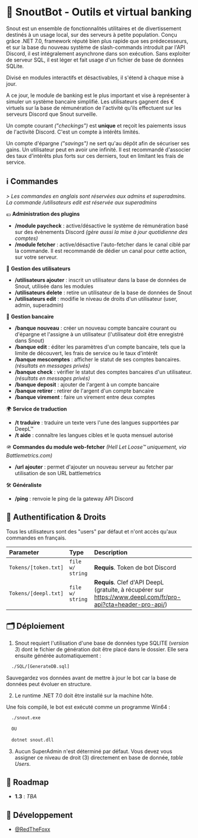 # 🦊 SnoutBot - Outils et virtual banking

Snout est un ensemble de fonctionnalités utilitaires et de divertissement destinés à un usage local, sur des serveurs à petite population. Conçu grâce .NET 7.0, framework réputé bien plus rapide que ses prédecesseurs, et sur la base du nouveau système de slash-commands introduit par l'API Discord, il est intégralement asynchrone dans son exécution. Sans exploiter de serveur SQL, il est léger et fait usage d'un fichier de base de données SQLite.

Divisé en modules interactifs et désactivables, il s'étend à chaque mise à jour.

A ce jour, le module de banking est le plus important et vise à représenter à simuler un système bancaire simplifié. Les utilisateurs gagnent des € virtuels sur la base de rémunération de l'activité qu'ils effectuent sur les serveurs Discord que Snout surveille.

Un compte courant *("checkings")* est __unique__ et reçoit les paiements issus de l'activité Discord. C'est un compte à intérêts limités. 

Un compte d'épargne *("savings")* ne sert qu'au dépôt afin de sécuriser ses gains. Un utilisateur peut en avoir une infinité. Il est recommandé d'associer des taux d'intérêts plus forts sur ces derniers, tout en limitant les frais de service.

## ℹ️ Commandes
_> Les commandes en anglais sont réservées aux admins et superadmins. La commande /utilisateurs edit est réservée aux superadmins_

💶 **Administration des plugins**
- **/module paycheck** : active/désactive le système de rémunération basé sur des évènements Discord *(gère aussi la mise à jour quotidienne des comptes)*
- **/module fetcher** : active/désactive l'auto-fetcher dans le canal ciblé par la commande. Il est recommandé de dédier un canal pour cette action, sur votre serveur.

🧑 **Gestion des utilisateurs**
- **/utilisateurs ajouter** : inscrit un utilisateur dans la base de données de Snout, utilisée dans les modules
- **/utilisateurs delete** : retire un utilisateur de la base de données de Snout
- **/utilisateurs edit** : modifie le niveau de droits d'un utilisateur (user, admin, superadmin)

🏦 **Gestion bancaire**
- **/banque nouveau** : créer un nouveau compte bancaire courant ou d'épargne et l'assigne à un utilisateur (l'utilisateur doit être enregistré dans Snout)
- **/banque edit** : éditer les paramètres d'un compte bancaire, tels que la limite de découvert, les frais de service ou le taux d'intérêt
- **/banque mescomptes** : afficher le statut de ses comptes bancaires. *(résultats en messages privés)*
- **/banque check** : vérifier le statut des comptes bancaires d'un utilisateur. *(résultats en messages privés)*
- **/banque deposit** : ajouter de l'argent à un compte bancaire
- **/banque retirer** : retirer de l'argent d'un compte bancaire
- **/banque virement** : faire un virement entre deux comptes

🌍 **Service de traduction**
- **/t traduire** : traduire un texte vers l'une des langues supportées par DeepL™
- **/t aide** : connaître les langues cibles et le quota mensuel autorisé

🪖 **Commandes du module web-fetcher** *(Hell Let Loose™ uniquement, via Battlemetrics.com)*
- **/url ajouter** : permet d'ajouter un nouveau serveur au fetcher par utilisation de son URL battlemetrics

🛠️ **Généraliste**
- **/ping** : renvoie le ping de la gateway API Discord

## 🔑 Authentification & Droits

Tous les utilisateurs sont des "users" par défaut et n'ont accès qu'aux commandes en français.

| Parameter | Type     | Description                |
| :-------- | :------- | :------------------------- |
| `Tokens/[token.txt]` | `file w/ string` | **Requis**. Token de bot Discord  |
| `Tokens/[deepl.txt]` | `file w/ string` | **Requis**. Clef d'API DeepL (gratuite, à récupérer sur https://www.deepl.com/fr/pro-api?cta=header-pro-api/)  |

## 🗂️ Déploiement

1. Snout requiert l'utilisation d'une base de données type SQLITE (*version 3*) dont le fichier de génération doit être placé dans le
dossier. Elle sera ensuite générée automatiquement :
```bash
  ./SQL/[GenerateDB.sql]
```
Sauvegardez vos données avant de mettre à jour le bot car la base de données peut évoluer en structure.

2. Le runtime .NET 7.0 doit être installé sur la machine hôte.

Une fois compilé, le bot est exécuté comme un programme Win64 :
```bash
  ./snout.exe
  
  OU
  
  dotnet snout.dll 
```
3. Aucun SuperAdmin n'est déterminé par défaut. Vous devez vous assigner ce niveau de droit (3) directement en base de donnée, _table Users_.

## 🚧 Roadmap

- **1.3** : _TBA_

## 🦊 Développement

- [@RedTheFoxx](https://github.com/RedTheFoxx)
